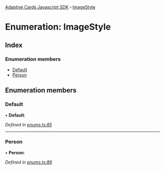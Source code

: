 [Adaptive Cards Javascript SDK](../README.md) › [ImageStyle](imagestyle.md)

# Enumeration: ImageStyle

## Index

### Enumeration members

* [Default](imagestyle.md#default)
* [Person](imagestyle.md#person)

## Enumeration members

###  Default

• **Default**:

*Defined in [enums.ts:85](https://github.com/microsoft/AdaptiveCards/blob/899191664/source/nodejs/adaptivecards/src/enums.ts#L85)*

___

###  Person

• **Person**:

*Defined in [enums.ts:86](https://github.com/microsoft/AdaptiveCards/blob/899191664/source/nodejs/adaptivecards/src/enums.ts#L86)*
